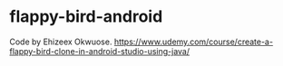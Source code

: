 # flappy-bird-android

Code by Ehizeex Okwuose. 
https://www.udemy.com/course/create-a-flappy-bird-clone-in-android-studio-using-java/
